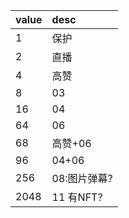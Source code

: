 | value | desc |
|:---|:---|
|1   |保护|
|2   |直播|
|4   |高赞|
|8   |03|
|16  |04|
|64  |06|
|68  |高赞+06|
|96  |04+06|
|256 |08:图片弹幕?|
|2048|11 有NFT?|